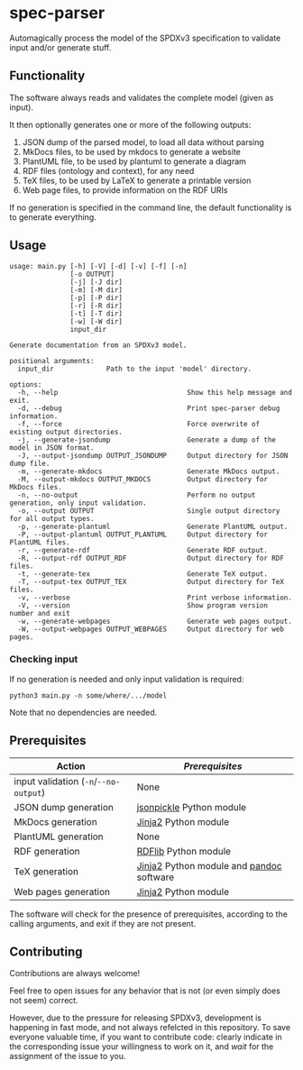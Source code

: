 # spec-parser

Automagically process the model of the SPDXv3 specification to validate input
and/or generate stuff.

## Functionality

The software always reads and validates the complete model (given as input).

It then optionally generates one or more of the following outputs:

1. JSON dump of the parsed model, to load all data without parsing
2. MkDocs files, to be used by mkdocs to generate a website
3. PlantUML file, to be used by plantuml to generate a diagram
4. RDF files (ontology and context), for any need
5. TeX files, to be used by LaTeX to generate a printable version
6. Web page files, to provide information on the RDF URIs

If no generation is specified in the command line,
the default functionality is to generate everything.

## Usage

```
usage: main.py [-h] [-V] [-d] [-v] [-f] [-n]
               [-o OUTPUT]
               [-j] [-J dir]
               [-m] [-M dir]
               [-p] [-P dir]
               [-r] [-R dir]
               [-t] [-T dir]
               [-w] [-W dir]
               input_dir

Generate documentation from an SPDXv3 model.

positional arguments:
  input_dir             Path to the input 'model' directory.

options:
  -h, --help                                Show this help message and exit.
  -d, --debug                               Print spec-parser debug information.
  -f, --force                               Force overwrite of existing output directories.
  -j, --generate-jsondump                   Generate a dump of the model in JSON format.
  -J, --output-jsondump OUTPUT_JSONDUMP     Output directory for JSON dump file.
  -m, --generate-mkdocs                     Generate MkDocs output.
  -M, --output-mkdocs OUTPUT_MKDOCS         Output directory for MkDocs files.
  -n, --no-output                           Perform no output generation, only input validation.
  -o, --output OUTPUT                       Single output directory for all output types.
  -p, --generate-plantuml                   Generate PlantUML output.
  -P, --output-plantuml OUTPUT_PLANTUML     Output directory for PlantUML files.
  -r, --generate-rdf                        Generate RDF output.
  -R, --output-rdf OUTPUT_RDF               Output directory for RDF files.
  -t, --generate-tex                        Generate TeX output.
  -T, --output-tex OUTPUT_TEX               Output directory for TeX files.
  -v, --verbose                             Print verbose information.
  -V, --version                             Show program version number and exit
  -w, --generate-webpages                   Generate web pages output.
  -W, --output-webpages OUTPUT_WEBPAGES     Output directory for web pages.

```

### Checking input

If no generation is needed and only input validation is required:

```shell
python3 main.py -n some/where/.../model
```

Note that no dependencies are needed.

## Prerequisites

| **Action** | *Prerequisites* |
|---|---|
| input validation (`-n`/`--no-output`) | None |
| JSON dump generation | [jsonpickle](https://pypi.org/project/jsonpickle/) Python module |
| MkDocs generation | [Jinja2](https://pypi.org/project/Jinja2/) Python module |
| PlantUML generation | None |
| RDF generation | [RDFlib](https://pypi.org/project/rdflib/) Python module |
| TeX generation | [Jinja2](https://pypi.org/project/Jinja2/) Python module and [pandoc](https://pandoc.org/) software |
| Web pages generation | [Jinja2](https://pypi.org/project/Jinja2/) Python module |

The software will check for the presence of prerequisites,
according to the calling arguments,
and exit if they are not present.

## Contributing

Contributions are always welcome!

Feel free to open issues for any behavior that is not
(or even simply does not seem) correct.

However, due to the pressure for releasing SPDXv3,
development is happening in fast mode,
and not always refelcted in this repository.
To save everyone valuable time, if you want to contribute code:
clearly indicate in the corresponding issue
your willingness to work on it,
and _wait_ for the assignment of the issue to you.
